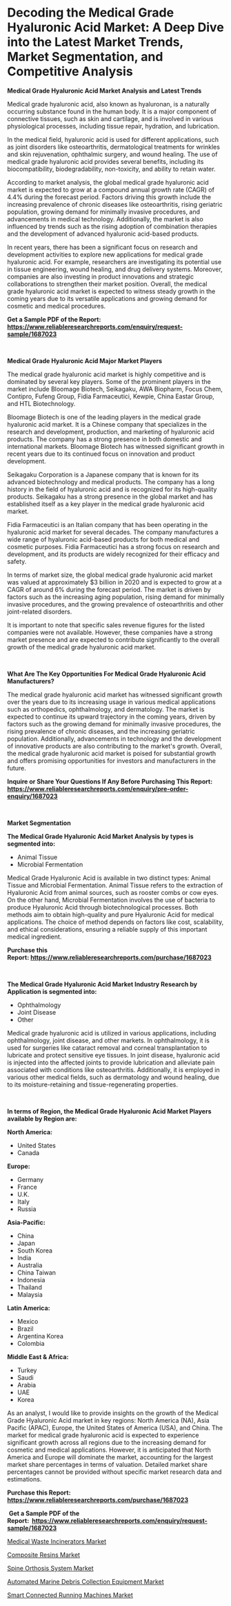 <p><h1>Decoding the Medical Grade Hyaluronic Acid Market: A Deep Dive into the Latest Market Trends, Market Segmentation, and Competitive Analysis</h1></p><p><strong>Medical Grade Hyaluronic Acid Market Analysis and Latest Trends</strong></p>
<p><p>Medical grade hyaluronic acid, also known as hyaluronan, is a naturally occurring substance found in the human body. It is a major component of connective tissues, such as skin and cartilage, and is involved in various physiological processes, including tissue repair, hydration, and lubrication.</p><p>In the medical field, hyaluronic acid is used for different applications, such as joint disorders like osteoarthritis, dermatological treatments for wrinkles and skin rejuvenation, ophthalmic surgery, and wound healing. The use of medical grade hyaluronic acid provides several benefits, including its biocompatibility, biodegradability, non-toxicity, and ability to retain water.</p><p>According to market analysis, the global medical grade hyaluronic acid market is expected to grow at a compound annual growth rate (CAGR) of 4.4% during the forecast period. Factors driving this growth include the increasing prevalence of chronic diseases like osteoarthritis, rising geriatric population, growing demand for minimally invasive procedures, and advancements in medical technology. Additionally, the market is also influenced by trends such as the rising adoption of combination therapies and the development of advanced hyaluronic acid-based products.</p><p>In recent years, there has been a significant focus on research and development activities to explore new applications for medical grade hyaluronic acid. For example, researchers are investigating its potential use in tissue engineering, wound healing, and drug delivery systems. Moreover, companies are also investing in product innovations and strategic collaborations to strengthen their market position. Overall, the medical grade hyaluronic acid market is expected to witness steady growth in the coming years due to its versatile applications and growing demand for cosmetic and medical procedures.</p></p>
<p><strong>Get a Sample PDF of the Report:&nbsp; <a href="https://www.reliableresearchreports.com/enquiry/request-sample/1687023">https://www.reliableresearchreports.com/enquiry/request-sample/1687023</a></strong></p>
<p>&nbsp;</p>
<p><strong>Medical Grade Hyaluronic Acid Major Market Players</strong></p>
<p><p>The medical grade hyaluronic acid market is highly competitive and is dominated by several key players. Some of the prominent players in the market include Bloomage Biotech, Seikagaku, AWA Biopharm, Focus Chem, Contipro, Fufeng Group, Fidia Farmaceutici, Kewpie, China Eastar Group, and HTL Biotechnology.</p><p>Bloomage Biotech is one of the leading players in the medical grade hyaluronic acid market. It is a Chinese company that specializes in the research and development, production, and marketing of hyaluronic acid products. The company has a strong presence in both domestic and international markets. Bloomage Biotech has witnessed significant growth in recent years due to its continued focus on innovation and product development.</p><p>Seikagaku Corporation is a Japanese company that is known for its advanced biotechnology and medical products. The company has a long history in the field of hyaluronic acid and is recognized for its high-quality products. Seikagaku has a strong presence in the global market and has established itself as a key player in the medical grade hyaluronic acid market.</p><p>Fidia Farmaceutici is an Italian company that has been operating in the hyaluronic acid market for several decades. The company manufactures a wide range of hyaluronic acid-based products for both medical and cosmetic purposes. Fidia Farmaceutici has a strong focus on research and development, and its products are widely recognized for their efficacy and safety.</p><p>In terms of market size, the global medical grade hyaluronic acid market was valued at approximately $3 billion in 2020 and is expected to grow at a CAGR of around 6% during the forecast period. The market is driven by factors such as the increasing aging population, rising demand for minimally invasive procedures, and the growing prevalence of osteoarthritis and other joint-related disorders.</p><p>It is important to note that specific sales revenue figures for the listed companies were not available. However, these companies have a strong market presence and are expected to contribute significantly to the overall growth of the medical grade hyaluronic acid market.</p></p>
<p>&nbsp;</p>
<p><strong>What Are The Key Opportunities For Medical Grade Hyaluronic Acid Manufacturers?</strong></p>
<p><p>The medical grade hyaluronic acid market has witnessed significant growth over the years due to its increasing usage in various medical applications such as orthopedics, ophthalmology, and dermatology. The market is expected to continue its upward trajectory in the coming years, driven by factors such as the growing demand for minimally invasive procedures, the rising prevalence of chronic diseases, and the increasing geriatric population. Additionally, advancements in technology and the development of innovative products are also contributing to the market's growth. Overall, the medical grade hyaluronic acid market is poised for substantial growth and offers promising opportunities for investors and manufacturers in the future.</p></p>
<p><strong>Inquire or Share Your Questions If Any Before Purchasing This Report: <a href="https://www.reliableresearchreports.com/enquiry/pre-order-enquiry/1687023">https://www.reliableresearchreports.com/enquiry/pre-order-enquiry/1687023</a></strong></p>
<p>&nbsp;</p>
<p><strong>Market Segmentation</strong></p>
<p><strong>The Medical Grade Hyaluronic Acid Market Analysis by types is segmented into:</strong></p>
<p><ul><li>Animal Tissue</li><li>Microbial Fermentation</li></ul></p>
<p><p>Medical Grade Hyaluronic Acid is available in two distinct types: Animal Tissue and Microbial Fermentation. Animal Tissue refers to the extraction of Hyaluronic Acid from animal sources, such as rooster combs or cow eyes. On the other hand, Microbial Fermentation involves the use of bacteria to produce Hyaluronic Acid through biotechnological processes. Both methods aim to obtain high-quality and pure Hyaluronic Acid for medical applications. The choice of method depends on factors like cost, scalability, and ethical considerations, ensuring a reliable supply of this important medical ingredient.</p></p>
<p><strong>Purchase this Report:&nbsp;<a href="https://www.reliableresearchreports.com/purchase/1687023">https://www.reliableresearchreports.com/purchase/1687023</a></strong></p>
<p>&nbsp;</p>
<p><strong>The Medical Grade Hyaluronic Acid Market Industry Research by Application is segmented into:</strong></p>
<p><ul><li>Ophthalmology</li><li>Joint Disease</li><li>Other</li></ul></p>
<p><p>Medical grade hyaluronic acid is utilized in various applications, including ophthalmology, joint disease, and other markets. In ophthalmology, it is used for surgeries like cataract removal and corneal transplantation to lubricate and protect sensitive eye tissues. In joint disease, hyaluronic acid is injected into the affected joints to provide lubrication and alleviate pain associated with conditions like osteoarthritis. Additionally, it is employed in various other medical fields, such as dermatology and wound healing, due to its moisture-retaining and tissue-regenerating properties.</p></p>
<p>&nbsp;</p>
<p><strong>In terms of Region, the Medical Grade Hyaluronic Acid Market Players available by Region are:</strong></p>
<p>
    <p> <strong> North America: </strong>
        <ul>
            <li>United States</li>
            <li>Canada</li>
        </ul>
        </p> 
    <p> <strong> Europe: </strong>
        <ul>
            <li>Germany</li>
            <li>France</li>
            <li>U.K.</li>
            <li>Italy</li>
            <li>Russia</li>
        </ul>
        </p> 
    <p> <strong> Asia-Pacific: </strong>
        <ul>
            <li>China</li>
            <li>Japan</li>
            <li>South Korea</li>
            <li>India</li>
            <li>Australia</li>
            <li>China Taiwan</li>
            <li>Indonesia</li>
            <li>Thailand</li>
            <li>Malaysia</li>
        </ul>
        </p> 
    <p> <strong> Latin America: </strong>
        <ul>
            <li>Mexico</li>
            <li>Brazil</li>
            <li>Argentina Korea</li>
            <li>Colombia</li>
        </ul>
        </p> 
    <p> <strong> Middle East & Africa: </strong>
        <ul>
            <li>Turkey</li>
            <li>Saudi</li>
            <li>Arabia</li>
            <li>UAE</li>
            <li>Korea</li>
        </ul>
    </p>
    </p>
<p><p>As an analyst, I would like to provide insights on the growth of the Medical Grade Hyaluronic Acid market in key regions: North America (NA), Asia Pacific (APAC), Europe, the United States of America (USA), and China. The market for medical grade hyaluronic acid is expected to experience significant growth across all regions due to the increasing demand for cosmetic and medical applications. However, it is anticipated that North America and Europe will dominate the market, accounting for the largest market share percentages in terms of valuation. Detailed market share percentages cannot be provided without specific market research data and estimations.</p></p>
<p><strong>Purchase this Report: <a href="https://www.reliableresearchreports.com/purchase/1687023">https://www.reliableresearchreports.com/purchase/1687023</a></strong></p>
<p>&nbsp;<strong>Get a Sample PDF of the Report:&nbsp;&nbsp;<a href="https://www.reliableresearchreports.com/enquiry/request-sample/1687023">https://www.reliableresearchreports.com/enquiry/request-sample/1687023</a></strong></p>
<p><strong></strong></p>
<p><p><a href="https://www.linkedin.com/pulse/medical-waste-incinerators-market-size-share-global-analysis/">Medical Waste Incinerators Market</a></p><p><a href="https://www.linkedin.com/pulse/composite-resins-market-challenges-opportunities-growth-drivers/">Composite Resins Market</a></p><p><a href="https://medium.com/@kellielakin_97357/spine-orthosis-system-market-furnishes-information-on-market-share-market-trends-and-market-7fa8dc42e629">Spine Orthosis System Market</a></p><p><a href="https://www.linkedin.com/pulse/automated-marine-debris-collection-equipment-market-research/">Automated Marine Debris Collection Equipment Market</a></p><p><a href="https://medium.com/@juananienow/smart-connected-running-machines-market-furnishes-information-on-market-share-market-trends-and-a7ad506878dc">Smart Connected Running Machines Market</a></p></p>